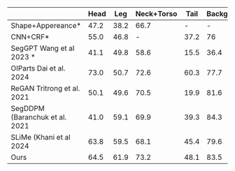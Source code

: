 |  | Head | Leg | Neck+Torso | Tail | Background | Average |
| --- | --- | --- | --- | --- | --- | --- |
| Shape+Appereance* | 47.2 | 38.2 | 66.7 | - | - | - |
| CNN+CRF* | 55.0 | 46.8 | - | 37.2 | 76 | - |
| SegGPT Wang et al 2023 * | 41.1 | 49.8 | 58.6 | 15.5 | 36.4 | 40.3 |
| OIParts Dai et al. 2024 | 73.0 | 50.7 | 72.6 | 60.3 | 77.7 | 66.9 |
| ReGAN Tritrong et al. 2021 | 50.1 | 49.6 | 70.5 | 19.9 | 81.6 | 54.3 |
| SegDDPM (Baranchuk et al. 2021 | 41.0 | 59.1 | 69.9 | 39.3 | 84.3 | 58.7 |
| SLiMe (Khani et al 2024 | 63.8 | 59.5 | 68.1 | 45.4 | 79.6 | 63.3 |
| Ours | 64.5 | 61.9 | 73.2 | 48.1 | 83.5 | 66.2 |
